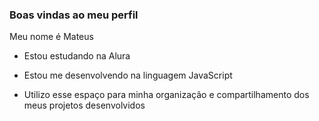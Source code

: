 ### Boas vindas ao meu perfil

Meu nome é Mateus

- Estou estudando na Alura

- Estou me desenvolvendo na linguagem JavaScript

- Utilizo esse espaço para minha organização e compartilhamento dos meus projetos desenvolvidos
